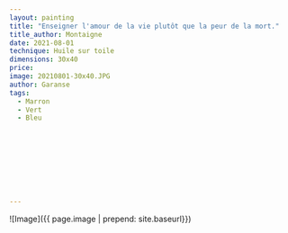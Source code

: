 ```yaml
---
layout: painting
title: "Enseigner l'amour de la vie plutôt que la peur de la mort."                        
title_author: Montaigne                                       
date: 2021-08-01
technique: Huile sur toile 
dimensions: 30x40
price: 
image: 20210801-30x40.JPG
author: Garanse
tags:
  - Marron
  - Vert
  - Bleu
  
  
  
  
  
  
  
  
  
---
```

![Image]({{ page.image | prepend: site.baseurl}})

